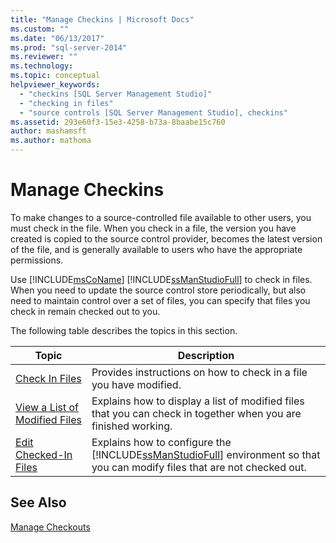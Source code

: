 ```yaml
---
title: "Manage Checkins | Microsoft Docs"
ms.custom: ""
ms.date: "06/13/2017"
ms.prod: "sql-server-2014"
ms.reviewer: ""
ms.technology:
ms.topic: conceptual
helpviewer_keywords: 
  - "checkins [SQL Server Management Studio]"
  - "checking in files"
  - "source controls [SQL Server Management Studio], checkins"
ms.assetid: 293e60f3-15e3-4258-b73a-8baabe15c760
author: mashamsft
ms.author: mathoma
---
```

# Manage Checkins
  To make changes to a source-controlled file available to other users, you must check in the file. When you check in a file, the version you have created is copied to the source control provider, becomes the latest version of the file, and is generally available to users who have the appropriate permissions.  
  
 Use [!INCLUDE[msCoName](../includes/msconame-md.md)] [!INCLUDE[ssManStudioFull](../includes/ssmanstudiofull-md.md)] to check in files. When you need to update the source control store periodically, but also need to maintain control over a set of files, you can specify that files you check in remain checked out to you.  
  
 The following table describes the topics in this section.  
  
|Topic|Description|  
|-----------|-----------------|  
|[Check In Files](../../2014/database-engine/check-in-files.md)|Provides instructions on how to check in a file you have modified.|  
|[View a List of Modified Files](../../2014/database-engine/view-a-list-of-modified-files.md)|Explains how to display a list of modified files that you can check in together when you are finished working.|  
|[Edit Checked-In Files](../../2014/database-engine/edit-checked-in-files.md)|Explains how to configure the [!INCLUDE[ssManStudioFull](../includes/ssmanstudiofull-md.md)] environment so that you can modify files that are not checked out.|  
  
## See Also  
 [Manage Checkouts](../../2014/database-engine/manage-checkouts.md)  
  
  
